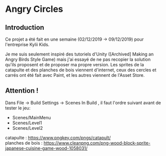 # Angry Circles

## Introduction

Ce projet a été fait en une semaine (02/12/2019 -> 09/12/2019) pour l'entreprise Kylii Kids.

Je me suis seulement inspiré des tutoriels d'Unity ([Archived] Making an Angry Birds Style Game) mais j'ai 
essayé de ne pas recopier la solution qu'ils proposent et de proposer ma propre version. 
Les sprites de la catapulte et des planches de bois viennent d'internet, ceux des cercles et carrés ont été fait avec Paint,
et les autres viennent de l'Asset Store.

## Attention !

Dans File -> Build Settings -> Scenes In Build , il faut l'ordre suivant avant de tester le jeu:
- Scenes/MainMenu
- Scenes/Level1
- Scenes/Level2












catapulte : https://www.pngkey.com/pngs/catapult/  
planches de bois : https://www.cleanpng.com/png-wood-block-sprite-japanese-cuisine-game-wood-1058031/
